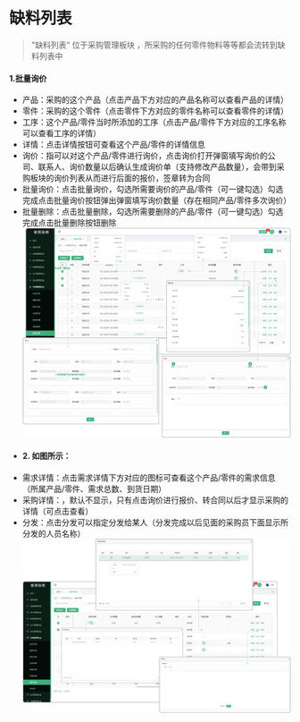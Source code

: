 
# 缺料列表

> "缺料列表“ 位于采购管理板块 ，所采购的任何零件物料等等都会流转到缺料列表中
​
#### 1.批量询价
* 产品：采购的这个产品（点击产品下方对应的产品名称可以查看产品的详情）
* 零件：采购的这个零件（点击零件下方对应的零件名称可以查看零件的详情）
* 工序：这个产品/零件当时所添加的工序（点击产品/零件下方对应的工序名称可以查看工序的详情）
* 详情：点击详情按钮可查看这个产品/零件的详情信息
* 询价：指可以对这个产品/零件进行询价，点击询价打开弹窗填写询价的公司、联系人、询价数量以后确认生成询价单（支持修改产品数量），会带到采购板块的询价列表从而进行后面的报价，签章转为合同
* 批量询价：点击批量询价，勾选所需要询价的产品/零件（可一键勾选）勾选完成点击批量询价按钮弹出弹窗填写询价数量（存在相同产品/零件多次询价）
* 批量删除：点击批量删除，勾选所需要删除的产品/零件（可一键勾选）勾选完成点击批量删除按钮删除
​
![如图所示](../file/cg-qllb1.png)
* #### 2. 如图所示：
* 需求详情：点击需求详情下方对应的图标可查看这个产品/零件的需求信息（所属产品/零件、需求总数、到货日期）
* 采购详情：，默认不显示，只有点击询价进行报价、转合同以后才显示采购的详情（可点击查看）
* 分发：点击分发可以指定分发给某人（分发完成以后见面的采购员下面显示所分发的人员名称）
![如图所示](../file/cg-qllb2.png)